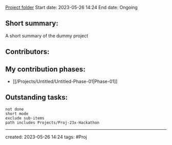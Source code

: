 


[Project folder](file:///Users/chris_davies-jenkins/Local/Scratch/ObsidianTest/Proj-23x-Hackathon)
Start date: 2023-05-26 14:24
End date:   Ongoing

## Short summary:
A short summary of the dummy project


## Contributors:

## My contribution phases:

- [[/Projects/Untitled/Untitled-Phase-01|Phase-01]]


## Outstanding tasks:
```tasks  
not done
short mode
exclude sub-items
path includes Projects/Proj-23x-Hackathon
```
---
created: 2023-05-26 14:24
tags: #Proj